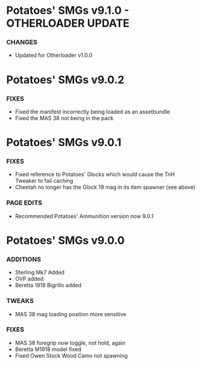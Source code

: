 # Potatoes' SMGs v9.1.0 - OTHERLOADER UPDATE

### CHANGES
- Updated for Otherloader v1.0.0

# Potatoes' SMGs v9.0.2

### FIXES
- Fixed the manifest incorrectly being loaded as an assetbundle
- Fixed the MAS 38 not being in the pack

# Potatoes' SMGs v9.0.1

### FIXES
- Fixed reference to Potatoes' Glocks which would cause the TnH Tweaker to fail caching
- Cheetah no longer has the Glock 19 mag in its item spawner (see above)

### PAGE EDITS
- Recommended Potatoes' Ammunition version now 9.0.1


# Potatoes' SMGs v9.0.0

### ADDITIONS
- Sterling Mk7 Added
- OVP added
- Beretta 1918 Bigrillo added

### TWEAKS
- MAS 38 mag loading position more sensitive

### FIXES
- MAS 38 foregrip now toggle, not hold, again
- Beretta M1918 model fixed
- Fixed Owen Stock Wood Camo not spawning
